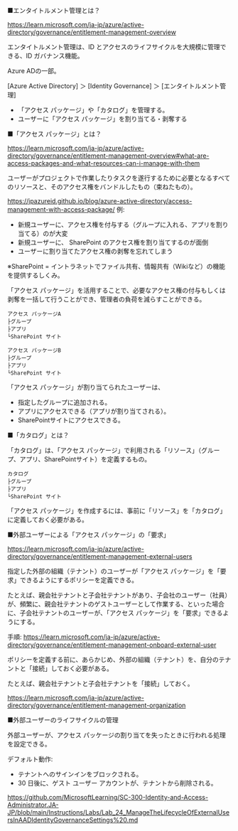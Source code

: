 ■エンタイトルメント管理とは？

https://learn.microsoft.com/ja-jp/azure/active-directory/governance/entitlement-management-overview

エンタイトルメント管理は、ID とアクセスのライフサイクルを大規模に管理できる、ID ガバナンス機能。

Azure ADの一部。

[Azure Active Directory] ＞ [Identity Governance] ＞ [エンタイトルメント管理]

- 「アクセス パッケージ」や「カタログ」を管理する。
- ユーザーに「アクセス パッケージ」を割り当てる・剥奪する

■「アクセス パッケージ」とは？

https://learn.microsoft.com/ja-jp/azure/active-directory/governance/entitlement-management-overview#what-are-access-packages-and-what-resources-can-i-manage-with-them

ユーザーがプロジェクトで作業したりタスクを遂行するために必要となるすべてのリソースと、そのアクセス権をバンドルしたもの（束ねたもの）。

https://jpazureid.github.io/blog/azure-active-directory/access-management-with-access-package/
例:

- 新規ユーザーに、アクセス権を付与する（グループに入れる、アプリを割り当てる）のが大変
- 新規ユーザーに、 SharePoint のアクセス権を割り当てするのが面倒
- ユーザーに割り当てたアクセス権の剥奪を忘れてしまう


※SharePoint = イントラネットでファイル共有、情報共有（Wikiなど）の機能を提供するしくみ。


「アクセス パッケージ」を活用することで、必要なアクセス権の付与もしくは剥奪を一括して行うことができ、管理者の負荷を減らすことができる。

```
アクセス パッケージA
├グループ
├アプリ
└SharePoint サイト

アクセス パッケージB
├グループ
├アプリ
└SharePoint サイト
```

「アクセス パッケージ」が割り当てられたユーザーは、

- 指定したグループに追加される。
- アプリにアクセスできる（アプリが割り当てされる）。
- SharePointサイトにアクセスできる。

■「カタログ」とは？

「カタログ」は、「アクセス パッケージ」で利用される「リソース」（グループ、アプリ、SharePointサイト）を定義するもの。

```
カタログ
├グループ
├アプリ
└SharePoint サイト
```

「アクセス パッケージ」を作成するには、事前に「リソース」を「カタログ」に定義しておく必要がある。

■外部ユーザーによる「アクセス パッケージ」の「要求」

https://learn.microsoft.com/ja-jp/azure/active-directory/governance/entitlement-management-external-users

指定した外部の組織（テナント）のユーザーが「アクセス パッケージ」を「要求」できるようにするポリシーを定義できる。

たとえば、親会社テナントと子会社テナントがあり、子会社のユーザー（社員）が、頻繁に、親会社テナントのゲストユーザーとして作業する、といった場合に、子会社テナントのユーザーが、「アクセス パッケージ」を「要求」できるようにする。

手順: https://learn.microsoft.com/ja-jp/azure/active-directory/governance/entitlement-management-onboard-external-user

ポリシーを定義する前に、あらかじめ、外部の組織（テナント）を、自分のテナントと「接続」しておく必要がある。

たとえば、親会社テナントと子会社テナントを「接続」しておく。

https://learn.microsoft.com/ja-jp/azure/active-directory/governance/entitlement-management-organization

■外部ユーザーのライフサイクルの管理

外部ユーザーが、アクセス パッケージの割り当てを失ったときに行われる処理を設定できる。

デフォルト動作:
- テナントへのサインインをブロックされる。
- 30 日後に、ゲスト ユーザー アカウントが、テナントから削除される。

https://github.com/MicrosoftLearning/SC-300-Identity-and-Access-Administrator.JA-JP/blob/main/Instructions/Labs/Lab_24_ManageTheLifecycleOfExternalUsersInAADIdentityGovernanceSettings%20.md
